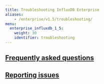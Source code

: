 ```yaml
---
title: Troubleshooting InfluxDB Enterprise
aliases:
    - /enterprise/v1.5/troubleshooting/
menu:
  enterprise_influxdb_1_5:
    weight: 30
    identifier: troubleshooting
---
```


## [Frequently asked questions](/enterprise_influxdb/v1.5/troubleshooting/frequently_asked_questions/)

## [Reporting issues](/enterprise_influxdb/v1.5/troubleshooting/reporting-issues/)
